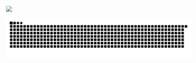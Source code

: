    <img src="https://readme-typing-svg.herokuapp.com/?font=Righteous&size=50&center=true&vCenter=true&width=10/10&height=70&duration=4000&lines=Hi+There!+👋;+I'm+ILLUMI!;" />
</h1>

![gif ular](https://github.com/Betrix-ID/Betrix-ID/blob/output/github-contribution-grid-snake-dark.svg)
